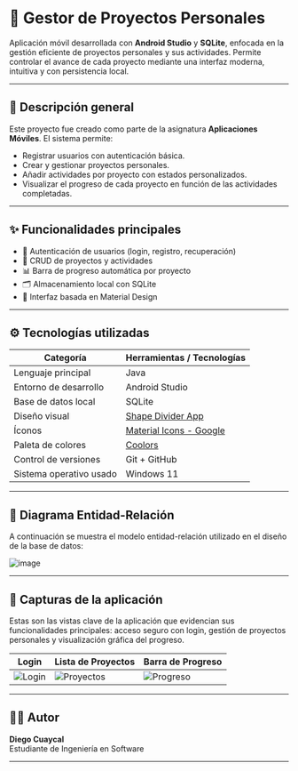 # 📱 Gestor de Proyectos Personales

Aplicación móvil desarrollada con **Android Studio** y **SQLite**, enfocada en la gestión eficiente de proyectos personales y sus actividades. Permite controlar el avance de cada proyecto mediante una interfaz moderna, intuitiva y con persistencia local.

---

## 🧾 Descripción general

Este proyecto fue creado como parte de la asignatura **Aplicaciones Móviles**. El sistema permite:

- Registrar usuarios con autenticación básica.
- Crear y gestionar proyectos personales.
- Añadir actividades por proyecto con estados personalizados.
- Visualizar el progreso de cada proyecto en función de las actividades completadas.

---

## ✨ Funcionalidades principales

- 🔐 Autenticación de usuarios (login, registro, recuperación)
- 📁 CRUD de proyectos y actividades
- 📊 Barra de progreso automática por proyecto
- 🗂️ Almacenamiento local con SQLite
- 🎨 Interfaz basada en Material Design

---

## ⚙️ Tecnologías utilizadas

| Categoría               | Herramientas / Tecnologías                              |
|-------------------------|----------------------------------------------------------|
| Lenguaje principal      | Java                                                    |
| Entorno de desarrollo   | Android Studio                                          |
| Base de datos local     | SQLite                                                  |
| Diseño visual           | [Shape Divider App](https://www.shapedivider.app/)     |
| Íconos                  | [Material Icons - Google](https://fonts.google.com/icons) |
| Paleta de colores       | [Coolors](https://coolors.co/)                          |
| Control de versiones    | Git + GitHub                                            |
| Sistema operativo usado | Windows 11                                              |


---

## 🧩 Diagrama Entidad-Relación

A continuación se muestra el modelo entidad-relación utilizado en el diseño de la base de datos:

![image](https://github.com/user-attachments/assets/4625de51-85e3-4635-b692-f39f0aa2bb0a)


---

## 📸 Capturas de la aplicación

Estas son las vistas clave de la aplicación que evidencian sus funcionalidades principales: acceso seguro con login, gestión de proyectos personales y visualización gráfica del progreso.

| Login                    | Lista de Proyectos       | Barra de Progreso         |
|--------------------------|--------------------------|---------------------------|
| ![Login](./img/login.png) | ![Proyectos](./img/proyectos.png) | ![Progreso](./img/barra_progreso.png) |

---

## 👨‍💻 Autor

**Diego Cuaycal**  
Estudiante de Ingeniería en Software 

---
